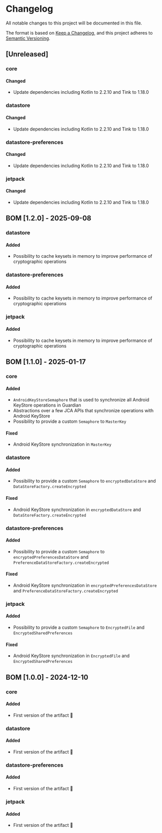 # Changelog

All notable changes to this project will be documented in this file.

The format is based on [Keep a Changelog](https://keepachangelog.com/en/1.1.0/), and this project adheres
to [Semantic Versioning](https://semver.org/spec/v2.0.0.html).

## [Unreleased]
### core
#### Changed
- Update dependencies including Kotlin to 2.2.10 and Tink to 1.18.0

### datastore
#### Changed
- Update dependencies including Kotlin to 2.2.10 and Tink to 1.18.0

### datastore-preferences
#### Changed
- Update dependencies including Kotlin to 2.2.10 and Tink to 1.18.0

### jetpack
#### Changed
- Update dependencies including Kotlin to 2.2.10 and Tink to 1.18.0



## BOM [1.2.0] - 2025-09-08
### datastore
#### Added
- Possibility to cache keysets in memory to improve performance of cryptographic operations

### datastore-preferences
#### Added
- Possibility to cache keysets in memory to improve performance of cryptographic operations

### jetpack
#### Added
- Possibility to cache keysets in memory to improve performance of cryptographic operations



## BOM [1.1.0] - 2025-01-17

### core
#### Added
- `AndroidKeyStoreSemaphore` that is used to synchronize all Android KeyStore operations in Guardian
- Abstractions over a few JCA APIs that synchronize operations with Android KeyStore
- Possibility to provide a custom `Semaphore` to `MasterKey`

#### Fixed
- Android KeyStore synchronization in `MasterKey`

### datastore
#### Added
- Possibility to provide a custom `Semaphore` to `encryptedDataStore` and `DataStoreFactory.createEncrypted`

#### Fixed
- Android KeyStore synchronization in `encryptedDataStore` and `DataStoreFactory.createEncrypted`

### datastore-preferences
#### Added
- Possibility to provide a custom `Semaphore` to `encryptedPreferencesDataStore` and `PreferenceDataStoreFactory.createEncrypted`

#### Fixed
- Android KeyStore synchronization in `encryptedPreferencesDataStore` and `PreferenceDataStoreFactory.createEncrypted`

### jetpack
#### Added
- Possibility to provide a custom `Semaphore` to `EncryptedFile` and `EncryptedSharedPreferences`

#### Fixed
- Android KeyStore synchronization in `EncryptedFile` and `EncryptedSharedPreferences`



## BOM [1.0.0] - 2024-12-10

### core
#### Added
- First version of the artifact 🎉

### datastore
#### Added
- First version of the artifact 🎉

### datastore-preferences
#### Added
- First version of the artifact 🎉

### jetpack
#### Added
- First version of the artifact 🎉
